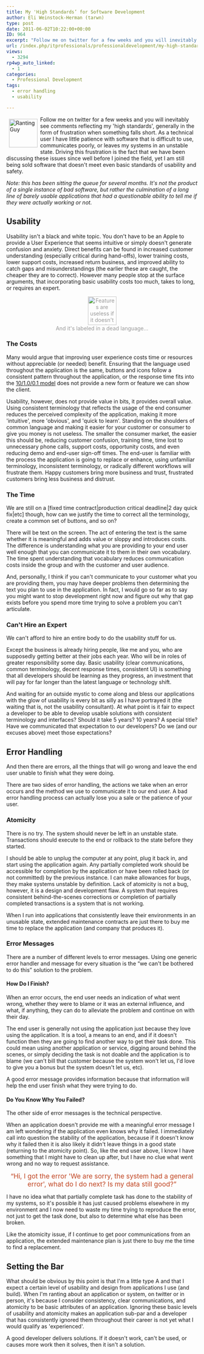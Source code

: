 ```yaml
---
title: My 'High Standards’ for Software Development
author: Eli Weinstock-Herman (tarwn)
type: post
date: 2011-06-02T10:22:00+00:00
ID: 964
excerpt: "Follow me on twitter for a few weeks and you will inevitably see comments reflecting my 'high standards', generally in the form of frustration when something falls short. As a technical user I have little patience with software that is difficult to use, communicates poorly, or leaves my systems in an unstable state. Driving this frustration is the fact that we have been discussing these issues since well before I joined the field, yet I am still being sold software that doesn't meet even basic standards of usability and safety."
url: /index.php/itprofessionals/professionaldevelopment/my-high-standards-for-software/
views:
  - 3294
rp4wp_auto_linked:
  - 1
categories:
  - Professional Development
tags:
  - error handling
  - usability

---
```

<div style="float: left; margin: .5em;">
  <img src="http://tiernok.com/LTDBlog/rant.png" alt="Ranting Guy" style="height: 75px; " />
</div>

Follow me on twitter for a few weeks and you will inevitably see comments reflecting my 'high standards', generally in the form of frustration when something falls short. As a technical user I have little patience with software that is difficult to use, communicates poorly, or leaves my systems in an unstable state. Driving this frustration is the fact that we have been discussing these issues since well before I joined the field, yet I am still being sold software that doesn't meet even basic standards of usability and safety.

_Note: this has been sitting the queue for several months. It's not the product of a single instance of bad software, but rather the culmination of a long line of barely usable applications that had a questionable ability to tell me if they were actually working or not._

## Usability

Usability isn't a black and white topic. You don't have to be an Apple to provide a User Experience that seems intuitive or simply <span class="MT_under">doesn't</span> generate confusion and anxiety. Direct benefits can be found in increased customer understanding (especially critical during hand-offs), lower training costs, lower support costs, increased return business, and improved ability to catch gaps and misunderstandings (the earlier these are caught, the cheaper they are to correct). However many people stop at the surface arguments, that incorporating basic usability costs too much, takes to long, or requires an expert.

<div style="text-align: center; color: #999999;">
  <img src="http://tiernok.com/LTDBlog/ExtraFeatures.png" alt="Features are useless if it doesn't work" style="height: 75px" /><br /> And it's labeled in a dead language…
</div>

### The Costs

Many would argue that improving user experience costs time or resources without appreciable (or needed) benefit. Ensuring that the language used throughout the application is the same, buttons and icons follow a consistent pattern throughout the application, or the response time fits into the [10/1.0/0.1 model][1] does not provide a new form or feature we can show the client. 

Usability, however, does not provide value in bits, it provides overall value. Using consistent terminology that reflects the usage of the end consumer reduces the perceived complexity of the application, making it more 'intuitive', more 'obvious', and 'quick to learn'. Standing on the shoulders of common language and making it easier for your customer or consumer to give you money is not useless. The smaller the consumer market, the easier this should be, reducing customer confusion, training time, time lost to unnecessary phone calls, support costs, opportunity costs, and even reducing demo and end-user sign-off times. The end-user is familiar with the process the application is going to replace or enhance, using unfamiliar terminology, inconsistent terminology, or radically different workflows will frustrate them. Happy customers bring more business and trust, frustrated customers bring less business and distrust.

### The Time

We are still on a [fixed time contract|production critical deadline|2 day quick fix|etc] though, how can we justify the time to correct all the terminology, create a common set of buttons, and so on? 

There will be text on the screen. The act of entering the text is the same whether it is meaningful and adds value or sloppy and introduces costs. The difference is understanding what you are providing to your end user well enough that you can communicate it to them in their own vocabulary. The time spent understanding that vocabulary reduces communication costs inside the group and with the customer and user audience. 

And, personally, I think if you can't communicate to your customer what you are providing them, you may have deeper problems then determining the text you plan to use in the application. In fact, I would go so far as to say you might want to stop development right now and figure out why that gap exists before you spend more time trying to solve a problem you can't articulate.

### Can't Hire an Expert

We can't afford to hire an entire body to do the usability stuff for us. 

Except the business is already hiring people, like me and you, who are supposedly getting better at their jobs each year. Who will be in roles of greater responsibility some day. Basic usability (clear communications, common terminology, decent response times, consistent UI) is something that all developers should be learning as they progress, an investment that will pay for far longer than the latest language or technology shift.

And waiting for an outside mystic to come along and bless our applications with the glow of usability is every bit as silly as I have portrayed it (the waiting that is, not the usability consultant). At what point is it fair to expect a developer to be able to develop usable solutions with consistent terminology and interfaces? Should it take 5 years? 10 years? A special title? Have we communicated that expectation to our developers? Do we (and our excuses above) meet those expectations?

## Error Handling

And then there are errors, all the things that will go wrong and leave the end user unable to finish what they were doing.

There are two sides of error handling, the actions we take when an error occurs and the method we use to communicate it to our end user. A bad error handling process can actually lose you a sale or the patience of your user. 

### Atomicity

There is no try. The system should never be left in an unstable state. Transactions should execute to the end or rollback to the state before they started. 

I should be able to unplug the computer at any point, plug it back in, and start using the application again. Any partially completed work should be accessible for completion by the application or have been rolled back (or not committed) by the previous instance. I can make allowances for bugs, they make systems unstable by definition. Lack of atomicity is not a bug, however, it is a design and development flaw. A system that requires consistent behind-the-scenes corrections or completion of partially completed transactions is a system that is not working. 

When I run into applications that consistently leave their environments in an unusable state, extended maintenance contracts are just there to buy me time to replace the application (and company that produces it).

### Error Messages

There are a number of different levels to error messages. Using one generic error handler and message for every situation is the “we can't be bothered to do this” solution to the problem.

#### How Do I Finish?

When an error occurs, the end user needs an indication of what went wrong, whether they were to blame or it was an external influence, and what, if anything, they can do to alleviate the problem and continue on with their day. 

The end user is generally not using the application just because they love using the application. It is a tool, a means to an end, and if it doesn't function then they are going to find another way to get their task done. This could mean using another application or service, digging around behind the scenes, or simply deciding the task is not doable and the application is to blame (we can't bill that customer because the system won't let us, I'd love to give you a bonus but the system doesn't let us, etc).

A good error message provides information because that information will help the end user finish what they were trying to do.

#### Do You Know Why You Failed?

The other side of error messages is the technical perspective.

When an application doesn't provide me with a meaningful error message I am left wondering if the application even knows why it failed. I immediately call into question the stability of the application, because if it doesn't know why it failed then it is also likely it didn't leave things in a good state (returning to the atomicity point). So, like the end user above, I know I have something that I might have to clean up after, but I have no clue what went wrong and no way to request assistance. 

<div style="text-align: center; color: #c04623; margin: .5em; font-size: 1.25em;">
  “Hi, I got the error 'We are sorry, the system had a general error', what do I do next? Is my data still good?”
</div>

I have no idea what that partially complete task has done to the stability of my systems, so it's possible it has just caused problems elsewhere in my environment and I now need to waste my time trying to reproduce the error, not just to get the task done, but also to determine what else has been broken. 

Like the atomicity issue, if I continue to get poor communications from an application, the extended maintenance plan is just there to buy me the time to find a replacement.

## Setting the Bar

What should be obvious by this point is that I'm a little type A and that I expect a certain level of usability and design from applications I use (and build). When I'm ranting about an application or system, on twitter or in person, it's because I consider consistency, clear communications, and atomicity to be basic attributes of an application. Ignoring these basic levels of usability and atomicity makes an application sub-par and a developer that has consistently ignored them throughout their career is not yet what I would qualify as 'experienced'. 

A good developer delivers solutions. If it doesn't work, can't be used, or causes more work then it solves, then it isn't a solution.

 [1]: http://www.useit.com/papers/responsetime.html "Response Times: The 3 Important Limits - Jakob Nielson"